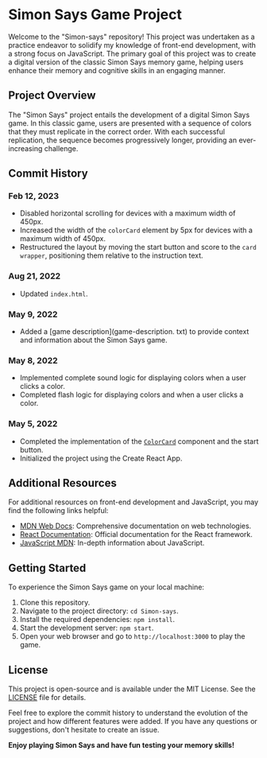 # Simon Says Game Project

Welcome to the "Simon-says" repository! This project was undertaken as a practice endeavor to solidify my knowledge of front-end development, with a strong focus on JavaScript. The primary goal of this project was to create a digital version of the classic Simon Says memory game, helping users enhance their memory and cognitive skills in an engaging manner.

## Project Overview

The "Simon Says" project entails the development of a digital Simon Says game. In this classic game, users are presented with a sequence of colors that they must replicate in the correct order. With each successful replication, the sequence becomes progressively longer, providing an ever-increasing challenge.

## Commit History

### Feb 12, 2023

- Disabled horizontal scrolling for devices with a maximum width of 450px.
- Increased the width of the `colorCard` element by 5px for devices with a maximum width of 450px.
- Restructured the layout by moving the start button and score to the `card wrapper`, positioning them relative to the instruction text.

### Aug 21, 2022

- Updated `index.html`.

### May 9, 2022

- Added a [game description](game-description. txt) to provide context and information about the Simon Says game.

### May 8, 2022

- Implemented complete sound logic for displaying colors when a user clicks a color.
- Completed flash logic for displaying colors and when a user clicks a color.

### May 5, 2022

- Completed the implementation of the [`ColorCard`](src/components/ColorCard.js) component and the start button.
- Initialized the project using the Create React App.

## Additional Resources

For additional resources on front-end development and JavaScript, you may find the following links helpful:

- [MDN Web Docs](https://developer.mozilla.org/): Comprehensive documentation on web technologies.
- [React Documentation](https://reactjs.org/docs/getting-started.html): Official documentation for the React framework.
- [JavaScript MDN](https://developer.mozilla.org/en-US/docs/Web/JavaScript): In-depth information about JavaScript.

## Getting Started

To experience the Simon Says game on your local machine:

1. Clone this repository.
2. Navigate to the project directory: `cd Simon-says`.
3. Install the required dependencies: `npm install`.
4. Start the development server: `npm start`.
5. Open your web browser and go to `http://localhost:3000` to play the game.

## License

This project is open-source and is available under the MIT License. See the [LICENSE](LICENSE) file for details.

Feel free to explore the commit history to understand the evolution of the project and how different features were added. If you have any questions or suggestions, don't hesitate to create an issue.

**Enjoy playing Simon Says and have fun testing your memory skills!**
